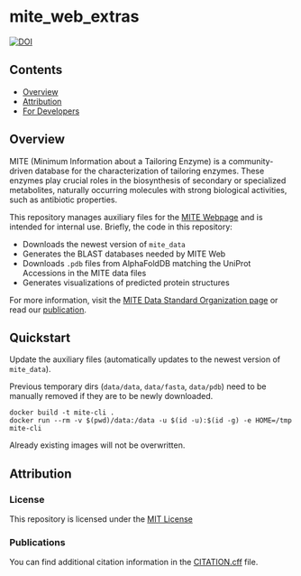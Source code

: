 mite_web_extras
==========

[![DOI](https://zenodo.org/badge/1083685650.svg)](https://doi.org/10.5281/zenodo.17453501)


Contents
-----------------
- [Overview](#overview)
- [Attribution](#attribution)
- [For Developers](#for-developers)

## Overview

MITE (Minimum Information about a Tailoring Enzyme) is a community-driven database for the characterization of tailoring enzymes. These enzymes play crucial roles in the biosynthesis of secondary or specialized metabolites, naturally occurring molecules with strong biological activities, such as antibiotic properties.

This repository manages auxiliary files for the [MITE Webpage](https://mite.bioinformatics.nl/) and is intended for internal use. Briefly, the code in this repository:

- Downloads the newest version of `mite_data`
- Generates the BLAST databases needed by MITE Web
- Downloads `.pdb` files from AlphaFoldDB matching the UniProt Accessions in the MITE data files
- Generates visualizations of predicted protein structures

For more information, visit the [MITE Data Standard Organization page](https://github.com/mite-standard) or read our [publication](https://doi.org/10.1093/nar/gkaf969).

## Quickstart

Update the auxiliary files (automatically updates to the newest version of `mite_data`).

Previous temporary dirs (`data/data`, `data/fasta`, `data/pdb`) need to be manually removed if they are to be newly downloaded. 

```commandline
docker build -t mite-cli .
docker run --rm -v $(pwd)/data:/data -u $(id -u):$(id -g) -e HOME=/tmp mite-cli
```

Already existing images will not be overwritten.

## Attribution

### License

This repository is licensed under the [MIT License](LICENSE)

### Publications

You can find additional citation information in the [CITATION.cff](CITATION.cff) file. 


